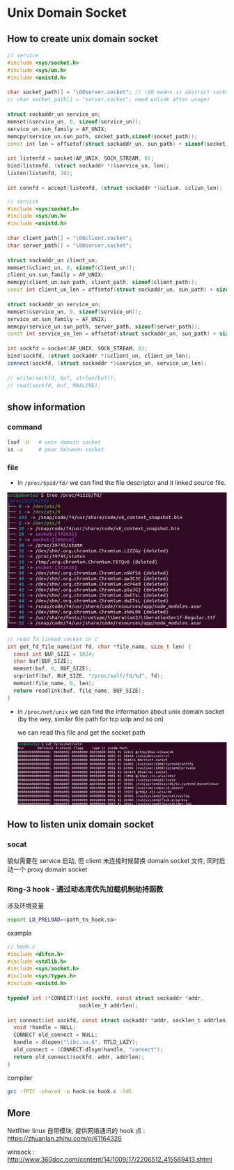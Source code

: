 # Unix Domain Socket

## How to create unix domain socket

```cpp
// service
#include <sys/socket.h>
#include <sys/un.h>
#include <unistd.h>

char socket_path[] = "\00server.socket"; // \00 means is abstract socket, file socket use a file path
// char socket_path[] = "server.socket"; need unlink after usage!

struct sockaddr_un service_un;
memset(&service_un, 0, sizeof(service_un));
service_un.sun_family = AF_UNIX;
memcpy(service_un.sun_path, socket_path,sizeof(socket_path));
const int len = offsetof(struct sockaddr_un, sun_path) + sizeof(socket_path);

int listenfd = socket(AF_UNIX, SOCK_STREAM, 0);
bind(listenfd, (struct sockaddr *)&service_un, len);
listen(listenfd, 20);

int connfd = accept(listenfd, (struct sockaddr *)&cliun, &cliun_len);
```

```cpp
// service
#include <sys/socket.h>
#include <sys/un.h>
#include <unistd.h>

char client_path[] = "\00client.socket";
char server_path[] = "\00server.socket";

struct sockaddr_un client_un;
memset(&client_un, 0, sizeof(client_un));
client_un.sun_family = AF_UNIX;
memcpy(client_un.sun_path, client_path, sizeof(client_path));
const int client_un_len = offsetof(struct sockaddr_un, sun_path) + sizeof(client_path);

struct sockaddr_un service_un;
memset(&service_un, 0, sizeof(service_un));
service_un.sun_family = AF_UNIX;
memcpy(service_un.sun_path, server_path, sizeof(server_path));
const int service_un_len = offsetof(struct sockaddr_un, sun_path) + sizeof(server_path);

int sockfd = socket(AF_UNIX, SOCK_STREAM, 0);
bind(sockfd, (struct sockaddr *)&client_un, client_un_len);
connect(sockfd, (struct sockaddr *)&service_un, service_un_len);

// write(sockfd, buf, strlen(buf));
// read(sockfd, buf, MAXLINE);
```

## show information

### command

```bash
lsof -U   # unix domain socket
ss -x     # pear between socket
```

### file

- in `/proc/$pid/fd/` we can find the file descriptor and it linked source file.

![image-20211014174501589](../images/prod-fd.png)

```c
// read fd linked socket in c
int get_fd_file_name(int fd, char *file_name, size_t len) {
  const int BUF_SIZE = 1024;
  char buf[BUF_SIZE];
  memset(buf, 0, BUF_SIZE);
  snprintf(buf, BUF_SIZE, "/proc/self/fd/%d", fd);
  memset(file_name, 0, len);
  return readlink(buf, file_name, BUF_SIZE);
}
```

- in `/proc/net/unix` we can find the information about unix domain socket (by the wey, similar file path for tcp udp and so on)

  we can read this file and get the socket path

  ![image-20211014174808374](../images/prod-net.png)

## How to listen unix domain socket

### socat

貌似需要在 service 启动, 但 client 未连接时候替换 domain socket 文件, 同时启动一个 proxy domain socket

### Ring-3 hook - 通过动态库优先加载机制劫持函数

涉及环境变量

```bash
export LD_PRELOAD=<path_to_hook.so>
```

example

```c
// hook.c
#include <dlfcn.h>
#include <stdlib.h>
#include <sys/socket.h>
#include <sys/types.h>
#include <unistd.h>

typedef int (*CONNECT)(int sockfd, const struct sockaddr *addr,
                       socklen_t addrlen);

int connect(int sockfd, const struct sockaddr *addr, socklen_t addrlen) {
  void *handle = NULL;
  CONNECT old_connect = NULL;
  handle = dlopen("libc.so.6", RTLD_LAZY);
  old_connect = (CONNECT)dlsym(handle, "connect");
  return old_connect(sockfd, addr, addrlen);
}
```

compiler

```bash
gcc -fPIC -shared -o hook.so hook.c -ldl
```

## More

Netfilter linux 自带模块, 提供网络通讯的 hook 点 : https://zhuanlan.zhihu.com/p/61164326

winsock : http://www.360doc.com/content/14/1009/17/2206512_415569413.shtml
